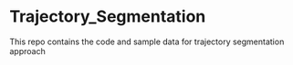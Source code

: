 # Trajectory_Segmentation
This repo contains the code and sample data for trajectory segmentation approach
